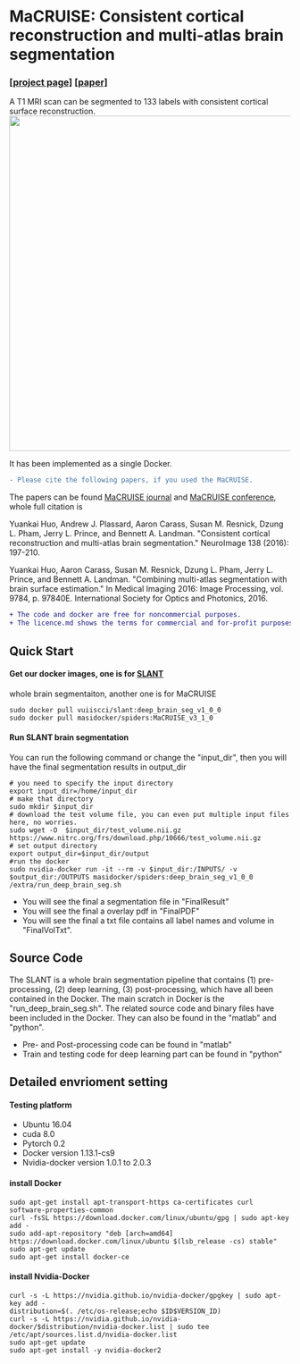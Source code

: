 # MaCRUISE: Consistent cortical reconstruction and multi-atlas brain segmentation 
### [[project page]](https://github.com/MASILab/MaCRUISE)   [[paper]](https://www.ncbi.nlm.nih.gov/pubmed/27184203)

A T1 MRI scan can be segmented to 133 labels with consistent cortical surface reconstruction.
<img src="https://ars.els-cdn.com/content/image/1-s2.0-S1053811916301501-fx1_lrg.jpg" width="600px"/>

It has been implemented as a single Docker.
```diff
- Please cite the following papers, if you used the MaCRUISE.
```
The papers can be found [MaCRUISE journal](https://www.ncbi.nlm.nih.gov/pubmed/27184203) and [MaCRUISE conference](https://www.ncbi.nlm.nih.gov/pmc/articles/PMC4845967/), whole full citation is

Yuankai Huo, Andrew J. Plassard, Aaron Carass, Susan M. Resnick, Dzung L. Pham, Jerry L. Prince, and Bennett A. Landman. "Consistent cortical reconstruction and multi-atlas brain segmentation." NeuroImage 138 (2016): 197-210.

Yuankai Huo, Aaron Carass, Susan M. Resnick, Dzung L. Pham, Jerry L. Prince, and Bennett A. Landman. "Combining multi-atlas segmentation with brain surface estimation." In Medical Imaging 2016: Image Processing, vol. 9784, p. 97840E. International Society for Optics and Photonics, 2016.

```diff
+ The code and docker are free for noncommercial purposes.
+ The licence.md shows the terms for commercial and for-profit purposes.
```

## Quick Start
#### Get our docker images, one is for [SLANT](https://github.com/MASILab/SLANTbrainSeg)
 whole brain segmentaiton, another one is for MaCRUISE
```
sudo docker pull vuiiscci/slant:deep_brain_seg_v1_0_0
sudo docker pull masidocker/spiders:MaCRUISE_v3_1_0
```
#### Run SLANT brain segmentation
You can run the following command or change the "input_dir", then you will have the final segmentation results in output_dir
```
# you need to specify the input directory
export input_dir=/home/input_dir   
# make that directory
sudo mkdir $input_dir
# download the test volume file, you can even put multiple input files here, no worries.
sudo wget -O  $input_dir/test_volume.nii.gz  https://www.nitrc.org/frs/download.php/10666/test_volume.nii.gz
# set output directory
export output_dir=$input_dir/output
#run the docker
sudo nvidia-docker run -it --rm -v $input_dir:/INPUTS/ -v $output_dir:/OUTPUTS masidocker/spiders:deep_brain_seg_v1_0_0 /extra/run_deep_brain_seg.sh
```
- You will see the final a segmentation file in "FinalResult"
- You will see the final a overlay pdf in "FinalPDF"
- You will see the final a txt file contains all label names and volume in "FinalVolTxt".

## Source Code
The SLANT is a whole brain segmentation pipeline that contains (1) pre-processing, (2) deep learning, (3) post-processing, which have all been contained in the Docker. The main scratch in Docker is the "run_deep_brain_seg.sh". The related source code and binary files have been included in the Docker. They can also be found in the "matlab" and "python".

- Pre- and Post-processing code can be found in "matlab"
- Train and testing code for deep learning part can be found in "python"

## Detailed envrioment setting  

#### Testing platform
- Ubuntu 16.04
- cuda 8.0
- Pytorch 0.2
- Docker version 1.13.1-cs9
- Nvidia-docker version 1.0.1 to 2.0.3


#### install Docker
```
sudo apt-get install apt-transport-https ca-certificates curl software-properties-common
curl -fsSL https://download.docker.com/linux/ubuntu/gpg | sudo apt-key add -
sudo add-apt-repository "deb [arch=amd64] https://download.docker.com/linux/ubuntu $(lsb_release -cs) stable"
sudo apt-get update
sudo apt-get install docker-ce
```

#### install Nvidia-Docker
```
curl -s -L https://nvidia.github.io/nvidia-docker/gpgkey | sudo apt-key add -
distribution=$(. /etc/os-release;echo $ID$VERSION_ID)
curl -s -L https://nvidia.github.io/nvidia-docker/$distribution/nvidia-docker.list | sudo tee /etc/apt/sources.list.d/nvidia-docker.list
sudo apt-get update
sudo apt-get install -y nvidia-docker2
```


